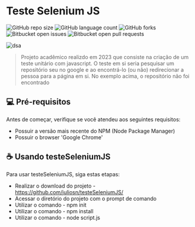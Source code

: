 # Teste Selenium JS

![GitHub repo size](https://img.shields.io/github/repo-size/juliosn/testeSeleniumJS?style=for-the-badge)
![GitHub language count](https://img.shields.io/github/languages/count/juliosn/testeSeleniumJS?style=for-the-badge)
![GitHub forks](https://img.shields.io/github/forks/juliosn/testeSeleniumJS?style=for-the-badge)
![Bitbucket open issues](https://img.shields.io/bitbucket/issues/juliosn/testeSeleniumJS?style=for-the-badge)
![Bitbucket open pull requests](https://img.shields.io/bitbucket/pr-raw/juliosn/testeSeleniumJS?style=for-the-badge)

![dsa](https://github.com/juliosn/testeSeleniumJS/assets/99426563/495e9f54-6954-4ecf-81fc-0ed57f490302)

> Projeto acadêmico realizdo em 2023 que consiste na criação de um teste unitário com javascript. O teste em si seria pesquisar um repositório seu no google e ao encontrá-lo (ou não) redirecionar a pessoa para a página em si. No exemplo acima, o repositório não foi encontrado


## 💻 Pré-requisitos

Antes de começar, verifique se você atendeu aos seguintes requisitos:

- Possuir a versão mais recente do NPM (Node Package Manager)
- Possuir o browser 'Google Chrome'

## ☕ Usando testeSeleniumJS

Para usar testeSeleniumJS, siga estas etapas:

- Realizar o download do projeto - https://github.com/juliosn/testeSeleniumJS/
- Acessar o diretório do projeto com o prompt de comando
- Utilizar o comando - npm init
- Utilizar o comando - npm install
- Utilizar o comando - node script.js
